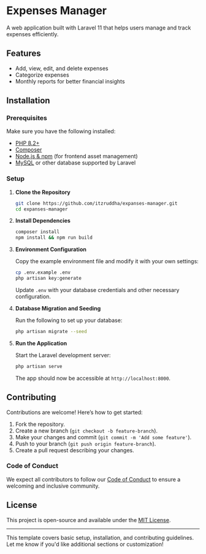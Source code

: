 # Expenses Manager

A web application built with Laravel 11 that helps users manage and track expenses efficiently.

## Features

- Add, view, edit, and delete expenses
- Categorize expenses
- Monthly reports for better financial insights

## Installation

### Prerequisites

Make sure you have the following installed:

- [PHP 8.2+](https://www.php.net/releases/)
- [Composer](https://getcomposer.org/)
- [Node.js & npm](https://nodejs.org/en/) (for frontend asset management)
- [MySQL](https://www.mysql.com/) or other database supported by Laravel

### Setup

1. **Clone the Repository**

   ```bash
   git clone https://github.com/itzruddha/expanses-manager.git
   cd expanses-manager
   ```

2. **Install Dependencies**

   ```bash
   composer install
   npm install && npm run build
   ```

3. **Environment Configuration**

   Copy the example environment file and modify it with your own settings:

   ```bash
   cp .env.example .env
   php artisan key:generate
   ```

   Update `.env` with your database credentials and other necessary configuration.

4. **Database Migration and Seeding**

   Run the following to set up your database:

   ```bash
   php artisan migrate --seed
   ```

5. **Run the Application**

   Start the Laravel development server:

   ```bash
   php artisan serve
   ```

   The app should now be accessible at `http://localhost:8000`.

## Contributing

Contributions are welcome! Here’s how to get started:

1. Fork the repository.
2. Create a new branch (`git checkout -b feature-branch`).
3. Make your changes and commit (`git commit -m 'Add some feature'`).
4. Push to your branch (`git push origin feature-branch`).
5. Create a pull request describing your changes.

### Code of Conduct

We expect all contributors to follow our [Code of Conduct](CODE_OF_CONDUCT.md) to ensure a welcoming and inclusive community.

## License

This project is open-source and available under the [MIT License](LICENSE).

---

This template covers basic setup, installation, and contributing guidelines. Let me know if you'd like additional sections or customization!